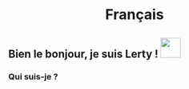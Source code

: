 # <h1 align="center">Français  
## Bien le bonjour, je suis Lerty ! <img src="https://em-content.zobj.net/source/telegram/386/bear_1f43b.webp" height="40px" width="40px">
### Qui suis-je ?
